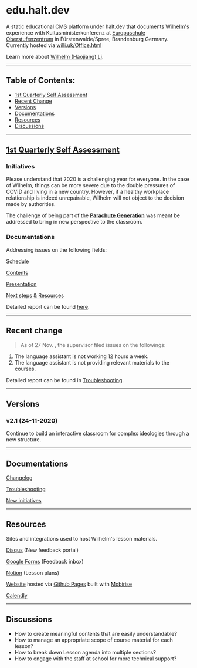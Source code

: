 # edu.halt.dev
A static educational CMS platform under halt.dev that documents [Wilhelm](https://github.com/wilhelmli)'s experience with Kultusministerkonferenz at [Europaschule Oberstufenzentrum](http://www.osz-oder-spree.de/) in Fürstenwalde/Spree, Brandenburg Germany. Currently hosted via [willi.uk/Office.html](https://willi.uk/Office.html)

Learn more about [Wilhelm (Haojiang) Li](https://github.com/wilhelmli).

***

## Table of Contents:
 - [1st Quarterly Self Assessment](https://github.com/wilhelmli/edu.halt.dev/wiki/1st-Quarterly-Self-Assessment)
 - [Recent Change](https://edu.halt.dev/#recent-change)
 - [Versions](https://edu.halt.dev/#versions)
 - [Documentations](https://edu.halt.dev/#documentations-1)
 - [Resources](https://edu.halt.dev/#resources)
 - [Discussions](https://edu.halt.dev/#discussions)
***

## [1st Quarterly Self Assessment](https://github.com/wilhelmli/edu.halt.dev/wiki/1st-Quarterly-Self-Assessment)

### Initiatives

Please understand that 2020 is a challenging year for everyone. In the case of Wilhelm, things can be more severe due to the double pressures of COVID and living in a new country. However, if a healthy workplace relationship is indeed unrepairable, Wilhelm will not object to the decision made by authorities.

The challenge of being part of the [**Parachute Generation**](https://www.nytimes.com/2017/02/02/magazine/the-parachute-generation.html) was meant be addressed to bring in new perspective to the classroom.

### Documentations
Addressing issues on the following fields:

[Schedule](https://github.com/wilhelmli/edu.halt.dev/wiki/1st:-Schedule-Issues)

[Contents](https://github.com/wilhelmli/edu.halt.dev/wiki/1st:-Contents-Issues)

[Presentation](https://github.com/wilhelmli/edu.halt.dev/wiki/1st:-Presentation-Issues)

[Next steps & Resources](https://github.com/wilhelmli/edu.halt.dev/wiki/1st:-Next-steps-&-Resources)

Detailed report can be found [here](https://github.com/wilhelmli/edu.halt.dev/wiki/1st-Quarterly-Self-Assessment).

***

## Recent change
> As of 27 Nov. , the supervisor filed issues on the followings: 
1. The language assistant is not working 12 hours a week.
2. The language assistant is not providing relevant materials to the courses.

Detailed report can be found in [Troubleshooting](https://github.com/wilhelmli/edu.halt.dev/wiki/Troubleshooting).

***

## Versions

### v2.1 (24-11-2020)
Continue to build an interactive classroom for complex ideologies through a new structure.

***

## Documentations

[Changelog](https://github.com/wilhelmli/edu.halt.dev/wiki/Changelog)

[Troubleshooting](https://github.com/wilhelmli/edu.halt.dev/wiki/Troubleshooting)

[New initiatives](https://github.com/wilhelmli/edu.halt.dev/wiki/New-initiatives)

***

## Resources
Sites and integrations used to host Wilhelm's lesson materials.

[Disqus](https://disqus.com/home/forum/willi-uk/) (New feedback portal)

[Google Forms](https://docs.google.com/forms/d/14Gqy7uChtrG2UUO54Acoi82vsqABaw2TYkyyoGXWhB8) (Feedback inbox) 

[Notion](https://www.notion.so/wilhelmli/Wilhelm-s-Office-175613570c704f8f93a0d19bba784c3d) (Lesson plans)

[Website](https://willi.uk/Office.html) hosted via [Github Pages](https://github.com/wilhelmli/wilhelmli.github.io/blob/master/Office.html) built with [Mobirise](https://mobirise.com/)

[Calendly](https://calendly.com/wilhelmli/office-hours)

***

## Discussions
- How to create meaningful contents that are easily understandable?
- How to manage an appropriate scope of course material for each lesson?
- How to break down Lesson agenda into multiple sections?
- How to engage with the staff at school for more technical support?
